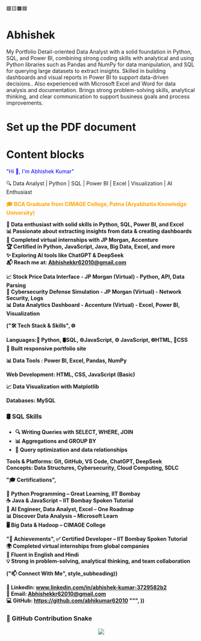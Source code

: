🟩🟨🟧🟦
# Abhishek
My Portfolio
Detail-oriented Data Analyst with a solid foundation in Python, SQL, and Power BI, combining strong coding skills with analytical and 
using Python libraries such as Pandas and NumPy for data manipulation, and SQL for querying large datasets to extract insights. Skilled in 
building dashboards and visual reports in Power BI to support data-driven decisions.. Also experienced with Microsoft Excel and Word for 
data analysis and documentation. Brings strong problem-solving skills, analytical thinking, and clear communication to support business 
goals and process improvements.

# Set up the PDF document

# Content blocks

<p style="color:blue"> "Hi 👋, I'm Abhishek Kumar" </p>

🔍 Data Analyst | Python | SQL | Power BI | Excel | Visualization | AI Enthusiast


<p style="color:orange"><b>🎓 BCA Graduate from CIMAGE College, Patna (Aryabhatta Knowledge University)<br/></p>

🧠 Data enthusiast with solid skills in Python, SQL, Power BI, and Excel<br/>
📊 Passionate about extracting insights from data & creating dashboards<br/>
💼 Completed virtual internships with JP Morgan, Accenture<br/>
🏆 Certified in Python, JavaScript, Java, Big Data, Excel, and more<br/>
✨ Exploring AI tools like ChatGPT & DeepSeek<br/>
📬 Reach me at: Abhishekkr62010@gmail.com



📈 Stock Price Data Interface - JP Morgan (Virtual) - Python, API, Data Parsing<br/>
🔐 Cybersecurity Defense Simulation - JP Morgan (Virtual) - Network Security, Logs<br/>
📊 Data Analytics Dashboard - Accenture (Virtual) - Excel, Power BI, Visualization


("🛠️ Tech Stack & Skills", 
🌐
>

Languages:🐍 Python, 🛢️SQL, ⚙️JavaScript, ⚙️ JavaScript, 🌐HTML, 🎨CSS <br/>
🧱 Built responsive portfolio site

📊 Data Tools : Power BI, Excel, Pandas, NumPy<br/>

Web Development: HTML, CSS, JavaScript (Basic)<br/>

 📈 Data Visualization with Matplotlib

Databases: MySQL<br/>
### 🛢️ SQL Skills
- 🔍 Writing Queries with SELECT, WHERE, JOIN
- 📊 Aggregations and GROUP BY
- 🧾 Query optimization and data relationships

Tools & Platforms: Git, GitHub, VS Code, ChatGPT, DeepSeek<br/>
Concepts: Data Structures, Cybersecurity, Cloud Computing, SDLC


"🎓 Certifications",

🐍 Python Programming – Great Learning, IIT Bombay<br/>
☕ Java & JavaScript – IIT Bombay Spoken Tutorial<br/>
🧠 AI Engineer, Data Analyst, Excel – One Roadmap<br/>
📊 Discover Data Analysis – Microsoft Learn<br/>
🖥️ Big Data & Hadoop – CIMAGE College


"🏅 Achievements", 
✅ Certified Developer – IIT Bombay Spoken Tutorial<br/>
🌍 Completed virtual internships from global companies<br/>
💬 Fluent in English and Hindi<br/>
💡 Strong in problem-solving, analytical thinking, and team collaboration


("📫 Connect With Me", style_subheading))

🔗 LinkedIn: www.linkedin.com/in/abhishek-kumar-3729582b2<br/>
📧 Email: Abhishekkr62010@gmail.com<br/>
💻 GitHub: https://github.com/abhikumar62010
""", ))

### 🐍 GitHub Contribution Snake

<p align="center">
  <img src="https://raw.githubusercontent.com/abhishek62010/Abhishek/output/github-contribution-grid-snake.svg" />
</p>



